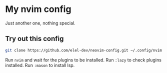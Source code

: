 # My nvim config

Just another one, nothing special.

## Try out this config

```sh
git clone https://github.com/elel-dev/neovim-config.git ~/.config/nvim
```

Run `nvim` and wait for the plugins to be installed.
Run `:lazy` to check plugins installed.
Run `:mason` to install lsp.
